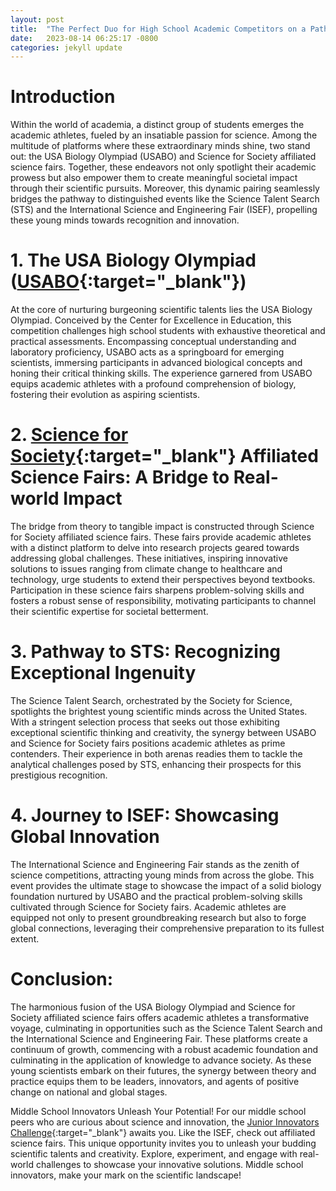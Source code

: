 ```yaml
---
layout: post
title:  "The Perfect Duo for High School Academic Competitors on a Pathway to Excellence: USA Biology Olympiad (USABO) and Science for Society Research Programs"
date:   2023-08-14 06:25:17 -0800
categories: jekyll update
---
```


# Introduction

Within the world of academia, a distinct group of students emerges the academic athletes, fueled by an insatiable passion for science. Among the multitude of platforms where these extraordinary minds shine, two stand out: the USA Biology Olympiad (USABO) and Science for Society affiliated science fairs. Together, these endeavors not only spotlight their academic prowess but also empower them to create meaningful societal impact through their scientific pursuits. Moreover, this dynamic pairing seamlessly bridges the pathway to distinguished events like the Science Talent Search (STS) and the International Science and Engineering Fair (ISEF), propelling these young minds towards recognition and innovation.

# 1. The USA Biology Olympiad ([USABO](https://www.usabo-trc.org/){:target="_blank"})

At the core of nurturing burgeoning scientific talents lies the USA Biology Olympiad. Conceived by the Center for Excellence in Education, this competition challenges high school students with exhaustive theoretical and practical assessments. Encompassing conceptual understanding and laboratory proficiency, USABO acts as a springboard for emerging scientists, immersing participants in advanced biological concepts and honing their critical thinking skills. The experience garnered from USABO equips academic athletes with a profound comprehension of biology, fostering their evolution as aspiring scientists.

# 2. [Science for Society](https://www.societyforscience.org/){:target="_blank"} Affiliated Science Fairs: A Bridge to Real-world Impact

The bridge from theory to tangible impact is constructed through Science for Society affiliated science fairs. These fairs provide academic athletes with a distinct platform to delve into research projects geared towards addressing global challenges. These initiatives, inspiring innovative solutions to issues ranging from climate change to healthcare and technology, urge students to extend their perspectives beyond textbooks. Participation in these science fairs sharpens problem-solving skills and fosters a robust sense of responsibility, motivating participants to channel their scientific expertise for societal betterment.

# 3. Pathway to STS: Recognizing Exceptional Ingenuity

The Science Talent Search, orchestrated by the Society for Science, spotlights the brightest young scientific minds across the United States. With a stringent selection process that seeks out those exhibiting exceptional scientific thinking and creativity, the synergy between USABO and Science for Society fairs positions academic athletes as prime contenders. Their experience in both arenas readies them to tackle the analytical challenges posed by STS, enhancing their prospects for this prestigious recognition.

# 4. Journey to ISEF: Showcasing Global Innovation

The International Science and Engineering Fair stands as the zenith of science competitions, attracting young minds from across the globe. This event provides the ultimate stage to showcase the impact of a solid biology foundation nurtured by USABO and the practical problem-solving skills cultivated through Science for Society fairs. Academic athletes are equipped not only to present groundbreaking research but also to forge global connections, leveraging their comprehensive preparation to its fullest extent.

# Conclusion:

The harmonious fusion of the USA Biology Olympiad and Science for Society affiliated science fairs offers academic athletes a transformative voyage, culminating in opportunities such as the Science Talent Search and the International Science and Engineering Fair. These platforms create a continuum of growth, commencing with a robust academic foundation and culminating in the application of knowledge to advance society. As these young scientists embark on their futures, the synergy between theory and practice equips them to be leaders, innovators, and agents of positive change on national and global stages.

Middle School Innovators Unleash Your Potential!
For our middle school peers who are curious about science and innovation, the [Junior Innovators Challenge](https://www.societyforscience.org/jic/){:target="_blank"}  awaits you. Like the ISEF, check out affiliated science fairs. This unique opportunity invites you to unleash your budding scientific talents and creativity. Explore, experiment, and engage with real-world challenges to showcase your innovative solutions. Middle school innovators, make your mark on the scientific landscape!
